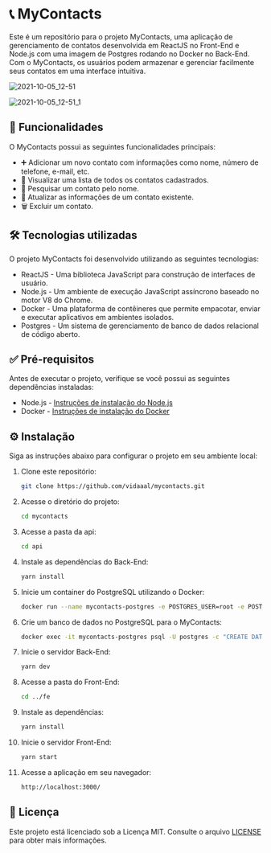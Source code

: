 # 📞 MyContacts

Este é um repositório para o projeto MyContacts, uma aplicação de gerenciamento de contatos desenvolvida em ReactJS no Front-End e Node.js com uma imagem de Postgres rodando no Docker no Back-End. Com o MyContacts, os usuários podem armazenar e gerenciar facilmente seus contatos em uma interface intuitiva.

![2021-10-05_12-51](https://user-images.githubusercontent.com/72178841/136058395-9c6f4be5-9858-4207-8afa-fbb79d429005.png)

![2021-10-05_12-51_1](https://user-images.githubusercontent.com/72178841/136058432-a6d43cc4-82c4-443e-8b43-50302c3e76d1.png)

## 🚀 Funcionalidades

O MyContacts possui as seguintes funcionalidades principais:

- ➕ Adicionar um novo contato com informações como nome, número de telefone, e-mail, etc.
- 👀 Visualizar uma lista de todos os contatos cadastrados.
- 🔎 Pesquisar um contato pelo nome.
- 🔄 Atualizar as informações de um contato existente.
- 🗑️ Excluir um contato.

## 🛠️ Tecnologias utilizadas

O projeto MyContacts foi desenvolvido utilizando as seguintes tecnologias:

- ReactJS - Uma biblioteca JavaScript para construção de interfaces de usuário.
- Node.js - Um ambiente de execução JavaScript assíncrono baseado no motor V8 do Chrome.
- Docker - Uma plataforma de contêineres que permite empacotar, enviar e executar aplicativos em ambientes isolados.
- Postgres - Um sistema de gerenciamento de banco de dados relacional de código aberto.

## ✅ Pré-requisitos

Antes de executar o projeto, verifique se você possui as seguintes dependências instaladas:

- Node.js - [Instruções de instalação do Node.js](https://nodejs.org)
- Docker - [Instruções de instalação do Docker](https://docs.docker.com/get-docker/)

## ⚙️ Instalação

Siga as instruções abaixo para configurar o projeto em seu ambiente local:

1. Clone este repositório:
    ```bash
    git clone https://github.com/vidaaal/mycontacts.git
    ```
    
2. Acesse o diretório do projeto:
    ```bash
    cd mycontacts
    ```

4. Acesse a pasta da api:
    ```bash
    cd api
    ```

3. Instale as dependências do Back-End:
    ```bash
    yarn install
    ```

4. Inicie um container do PostgreSQL utilizando o Docker:
    ```bash
    docker run --name mycontacts-postgres -e POSTGRES_USER=root -e POSTGRES_PASSWORD=root -p 5432:5432 -d postgres
    ```

5. Crie um banco de dados no PostgreSQL para o MyContacts:
    ```bash
    docker exec -it mycontacts-postgres psql -U postgres -c "CREATE DATABASE mycontacts"
    ```

6. Inicie o servidor Back-End:
    ```bash
    yarn dev
    ```

7. Acesse a pasta do Front-End:
    ```bash
    cd ../fe
    ```

8. Instale as dependências:
    ```bash
    yarn install
    ```

8. Inicie o servidor Front-End:
    ```bash
    yarn start
    ```

9. Acesse a aplicação em seu navegador:
    ```bash
    http://localhost:3000/
    ```

## 📝 Licença

Este projeto está licenciado sob a Licença MIT. Consulte o arquivo [LICENSE](LICENSE) para obter mais informações.
